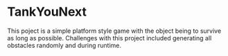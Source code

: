 # TankYouNext
This poject is a simple platform style game with the object being to survive as long as possible. Challenges with this project included generating all obstacles randomly and during runtime. 
